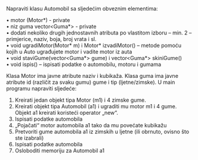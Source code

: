 Napraviti klasu Automobil sa sljedećim obveznim elementima:

•	motor (Motor*)  - private  
•	niz guma vector<Guma*>  - private    
•	dodati nekoliko drugih jednostavnih atributa po vlastitom izboru – min. 2 – primjerice, naziv, boja, broj vrata i sl.  
•	void ugradiMotor(Motor* m) i Motor* izvadiMotor() – metode pomoću kojih u Auto ugrađujete motor i vadite motor iz auta  
•	void staviGume(vector<Guma*> gume) i vector<Guma*> skiniGume()  
•	void ispis() – ispisati podatke o automobilu, motoru i gumama  

Klasa Motor ima javne atribute naziv i kubikaža. Klasa guma ima javne atribute id (različit za svaku gumu) gume i tip (ljetne/zimske).
U main programu napraviti sljedeće:

1.	Kreirati jedan objekt tipa Motor (m1) i 4 zimske gume.
2.	Kreirati objekt tipa Automobil (a1) i ugraditi mu motor m1 i 4 gume. Objekt a1 kreirati koristeći operator „new“.
3.	Ispisati podatke automobila
4.	„Pojačati“ motor automobila a1 tako da mu povećate kubikažu
5.	Pretvoriti gume automobila a1 iz zimskih u ljetne (ili obrnuto, ovisno što ste izabrali)
6.	Ispisati podatke automobila
7.	Osloboditi memoriju za Automobil a1
